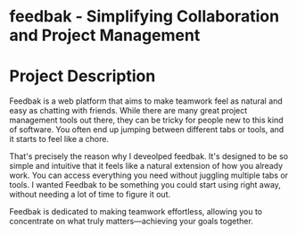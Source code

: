 # feedbak - Simplifying Collaboration and Project Management

# Project Description
Feedbak is a web platform that aims to make teamwork feel as natural and easy as chatting with friends. While there are many great project management tools out there, they can be tricky for people new to this kind of software. You often end up jumping between different tabs or tools, and it starts to feel like a chore.

That's precisely the reason why I deveolped feedbak. It's designed to be so simple and intuitive that it feels like a natural extension of how you already work. You can access everything you need without juggling multiple tabs or tools. I wanted Feedbak to be something you could start using right away, without needing a lot of time to figure it out.

Feedbak is dedicated to making teamwork effortless, allowing you to concentrate on what truly matters—achieving your goals together.

